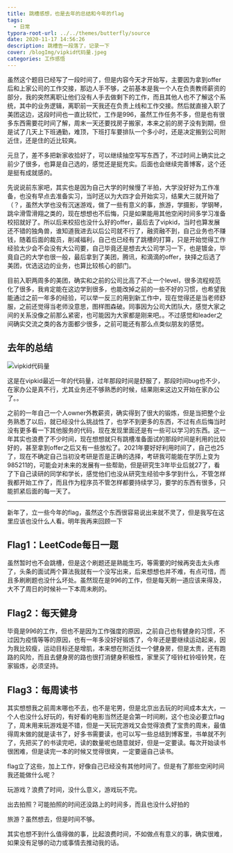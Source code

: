 ```yaml
---
title: 跳槽感想，也是去年的总结和今年的flag
tags:
  - 日常
typora-root-url: ../../themes/butterfly/source
date: 2020-11-17 14:56:26
description: 跳槽告一段落了，记录一下
cover: /blogImg/vipkid代码量.jpeg
categories: 工作感悟
---
```


虽然这个题目已经写了一段时间了，但是内容今天才开始写，主要因为拿到offer后和上家公司的工作交接，那边人手不够，之前基本是我一个人在负责教师薪资的部分，我的突然离职让他们没有人手去做剩下的工作，而且其他人也不了解这个系统，其中的业务逻辑，离职前一天我还在负责上线和工作交接。然后就直接入职了美团这边，这段时间也一直比较忙，工作是996，虽然工作任务不多，但是也有很多东西需要花时间了解，周末一天还要找房子搬家，本来之前的房子没有到期，但是试了几天上下班通勤，难顶，下班打车要排队一个多小时，还是决定搬到公司附近住，还是住的近比较爽。

元旦了，差不多把新家收拾好了，可以继续抽空写写东西了，不过时间上确实比之前少了很多，也算是自己选的，感觉还是挺充实。后面也会继续完善博客，这个还是挺有成就感的。

先说说前东家吧，其实也是因为自己大学的时候慢了半拍，大学没好好为工作准备，也没有早点去准备实习，当时还以为大四才会开始实习，结果大三就开始了（？，虽然大学也没有沉迷游戏，做了一些有意义的事，旅游，学摄影，学钢琴，跳伞滑雪滑翔之类的，现在想想也不后悔，只是如果能用其他空闲时间多学习准备校招就好了。所以后来校招也没什么好的offer，最后去了vipkid，当时也算发展还不错的独角兽，谁知道我进去以后公司就不行了，融资融不到，自己业务也不赚钱，随着后面的裁员，削减福利，自己也已经有了跳槽的打算，只是开始觉得工作经验太少会不会没有大公司要，自己毕竟还是想去大公司学习一下，也是镀金，毕竟自己的大学也很一般，最后拿到了美团，腾讯，和滴滴的offer，抉择之后选了美团，优选这边的业务，也算比较核心的部门。

目前入职两周多的美团，确实和之前的公司比高了不止一个level，很多流程规范化了很多，我肯定能在这边学到很多，也能改掉之前的一些不好的习惯，也希望我能通过之前一年多的经验，可以举一反三的用到新工作中，现在觉得还是当老师舒服，之前还觉得当老师没意思，图样图森破。同事因为公司大团队大，感觉大家之间的关系没像之前那么紧密，也可能因为大家都是刚来吧。。不过感觉和leader之间确实交流之类的各方面都少很多，之前可能还有那么点类似朋友的感觉。

## 去年的总结

![vipkid代码量](/blogImg/vipkid代码量.jpeg)

这是在vipkid最近一年的代码量，过年那段时间是舒服了，那段时间bug也不少，在家办公是真不行，尤其业务还不够熟悉的时候，结果刚来这边又开始在家办公了。。

之前的一年自己一个人owner外教薪资，确实得到了很大的锻炼，但是当把整个业务熟悉了以后，就已经没什么挑战性了，也学不到更多的东西，不过有点后悔当时没有更多看一下其他服务的代码，现在发现里面还是有一些可以学习的东西。这一年其实也浪费了不少时间，现在想想就只有跳槽准备面试的那段时间是利用的比较好的，甚至拿到offer之后又有一些放松了。2021年要好好利用时间了，自己也25了，现在不确定自己当初没考研是否是正确的选择，考研我可能能在学历上变为985211的，可能会对未来的发展有一些帮助，但是研究生3年毕业后就27了，看了下自己读研的同学和学长，感觉他们也没从研究生经验中多学到什么，不管怎样我都开始工作了，而且作为程序员不管怎样都要持续学习，要学的东西有很多，只能抓紧后面的每一天了。

------

新年了，立一些今年的flag，虽然这个东西很容易说出来就不灵了，但是我写在这里应该也没什么人看。明年我再来回顾一下

## Flag1：LeetCode每日一题

虽然暂时也不会跳槽，但是这个刷题还是熟能生巧，等需要的时候再突击太头疼了，头条的面试两个算法我就有一个没写出来，后来想想也并不难，有点可惜，而且多刷刷题也没什么坏处。虽然现在是996的工作，但是每天刷一道应该来得及，大不了周日的时候补一下本周未刷的。

## Flag2：每天健身

毕竟是996的工作，但也不是因为工作强度的原因，之前自己也有健身的习惯，不过因为疫情等等的原因，也有一年多没好好锻炼了，今年还是要继续运动起来，因为我比较瘦，运动目标还是增肌，本来想在附近找一个健身房，但是太贵，还有跑路的风险，而且去健身房的路也很打消健身积极性，家里买了哑铃杠铃哑铃凳，在家锻炼，必须坚持。

## Flag3：每周读书

其实想想我之前周末哪也不去，也不是宅男，但是北京出去玩的时间成本太大，一个人也没什么好玩的，有好看的电影当然还是会第一时间刷，这个也没必要立flag了，周末用来玩游戏是不错，但是一天玩完游戏又会觉得浪费了宝贵的周末，最值得周末做的就是读书了，好多书需要读，也可以写一些总结到博客里，书单就不列了，先把买了的书读完吧，读的数量呢也随意就好，但是一定要读。每次开始读书很困难，但是读完一本的时候又觉得很爽，一定要逼自己读书。



flag立了这些，加上工作，好像自己已经没有其他时间了。但是有了那些空闲时间我还能做什么呢？

玩游戏？浪费了时间，没什么意义，游戏玩不完。

出去拍照？可能拍照的时间还没路上的时间多，而且也没什么好拍的

旅游？虽然想去，但是时间不够。

其实也想不到什么值得做的事，比起浪费时间，不如做点有意义的事，确实很难，如果没有足够的动力或事情去推动我的话。